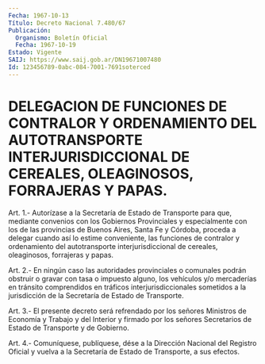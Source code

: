```yaml
---
Fecha: 1967-10-13
Título: Decreto Nacional 7.480/67
Publicación:
  Organismo: Boletín Oficial
  Fecha: 1967-10-19
Estado: Vigente
SAIJ: https://www.saij.gob.ar/DN19671007480
Id: 123456789-0abc-084-7001-7691soterced
---
```

# DELEGACION DE FUNCIONES DE CONTRALOR Y ORDENAMIENTO DEL AUTOTRANSPORTE INTERJURISDICCIONAL DE CEREALES, OLEAGINOSOS, FORRAJERAS Y PAPAS.

<a id="1"></a>
Art.  1.-  Autorízase  a la Secretaría de Estado de Transporte para  que, mediante convenios  con  los  Gobiernos  Provinciales  y especialmente  con  los de las provincias de Buenos Aires, Santa Fe y Córdoba, proceda a  delegar cuando así lo estime conveniente, las funciones  de  contralor    y    ordenamiento   del  autotransporte interjurisdiccional de cereales, oleaginosos, forrajeras  y  papas.

<a id="2"></a>
Art.  2.-  En  ningún  caso  las  autoridades  provinciales  o comunales  podrán obstruir o gravar con tasa o impuesto alguno, los vehículos y/o  mercaderías  en  tránsito  comprendidos  en tráficos interjurisdiccionales  sometidos a la jurisdicción de la Secretaría de Estado de Transporte.

<a id="3"></a>
Art.  3.-  El presente decreto será refrendado por los señores Ministros de Economía  y  Trabajo  y del Interior y firmado por los señores  Secretarios  de  Estado  de  Transporte   y  de  Gobierno.

<a id="4"></a>
Art. 4.- Comuníquese, publíquese, dése a la Dirección Nacional del Registro  Oficial  y  vuelva  a  la  Secretaría  de  Estado  de Transporte, a sus efectos.